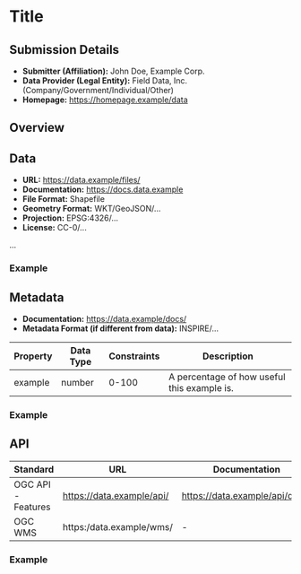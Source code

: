 # Title <!-- Replace with your title of the dataset -->

## Submission Details

- **Submitter (Affiliation):** John Doe, Example Corp.
- **Data Provider (Legal Entity):** Field Data, Inc. (Company/Government/Individual/Other)
- **Homepage:** https://homepage.example/data

## Overview

<!-- Please provide a short overview about your data and/or API. -->

## Data

<!-- Any important information about your field boundary data,
e.g. in which format and projection the geometry is provided. -->

- **URL:** https://data.example/files/
- **Documentation:** https://docs.data.example
- **File Format:** Shapefile
- **Geometry Format:** WKT/GeoJSON/...
- **Projection:** EPSG:4326/...
- **License:** CC-0/...

...

### Example

<!-- Please provide a link to the data or embed it into this document as a code block. -->

## Metadata

<!-- Any important information about your metadata.
Usually a list of properties with e.g. a short description, data type, constraints such as value range or allowed values, etc. -->

- **Documentation:** https://data.example/docs/
- **Metadata Format (if different from data):** INSPIRE/...

| Property | Data Type | Constraints | Description |
| -------- | --------- | ----------- | ----------- |
| example  | number    | 0-100       | A percentage of how useful this example is. |

### Example

<!-- Please provide a link to the data or embed it into this document as a code block. -->

## API

<!-- Any important information about your API that is not captured in the chapters above,
e.g. an example response of a field boundary. -->

| Standard | URL | Documentation |
| -------- | --- | ------------- |
| OGC API - Features | https://data.example/api/ | https://data.example/api/docs/ |
| OGC WMS            | https:/data.example/wms/ | - |

### Example

<!-- Please provide a link to the data or embed it into this document as a code block. -->